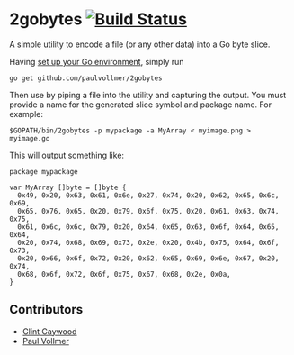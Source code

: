 # 2gobytes [![Build Status](https://travis-ci.org/paulvollmer/2gobytes.svg?branch=master)](https://travis-ci.org/paulvollmer/2gobytes)

A simple utility to encode a file (or any other data) into a Go byte slice.

Having [set up your Go environment](http://golang.org/doc/install), simply run
```
go get github.com/paulvollmer/2gobytes
```

Then use by piping a file into the utility and capturing the output.
You must provide a name for the generated slice symbol and package name. For example:

```
$GOPATH/bin/2gobytes -p mypackage -a MyArray < myimage.png > myimage.go
```

This will output something like:
```
package mypackage

var MyArray []byte = []byte {
  0x49, 0x20, 0x63, 0x61, 0x6e, 0x27, 0x74, 0x20, 0x62, 0x65, 0x6c, 0x69,
  0x65, 0x76, 0x65, 0x20, 0x79, 0x6f, 0x75, 0x20, 0x61, 0x63, 0x74, 0x75,
  0x61, 0x6c, 0x6c, 0x79, 0x20, 0x64, 0x65, 0x63, 0x6f, 0x64, 0x65, 0x64,
  0x20, 0x74, 0x68, 0x69, 0x73, 0x2e, 0x20, 0x4b, 0x75, 0x64, 0x6f, 0x73,
  0x20, 0x66, 0x6f, 0x72, 0x20, 0x62, 0x65, 0x69, 0x6e, 0x67, 0x20, 0x74,
  0x68, 0x6f, 0x72, 0x6f, 0x75, 0x67, 0x68, 0x2e, 0x0a,
}
```

## Contributors
- [Clint Caywood](https://github.com/cratonica)
- [Paul Vollmer](https://github.com/paulvollmer)
